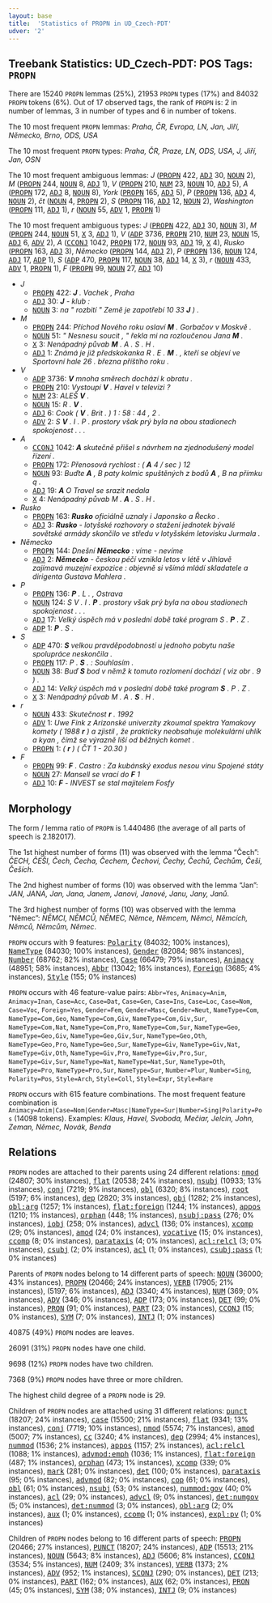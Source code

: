 ```yaml
---
layout: base
title:  'Statistics of PROPN in UD_Czech-PDT'
udver: '2'
---
```


## Treebank Statistics: UD_Czech-PDT: POS Tags: `PROPN`

There are 15240 `PROPN` lemmas (25%), 21953 `PROPN` types (17%) and 84032 `PROPN` tokens (6%).
Out of 17 observed tags, the rank of `PROPN` is: 2 in number of lemmas, 3 in number of types and 6 in number of tokens.

The 10 most frequent `PROPN` lemmas: <em>Praha, ČR, Evropa, LN, Jan, Jiří, Německo, Brno, ODS, USA</em>

The 10 most frequent `PROPN` types:  <em>Praha, ČR, Praze, LN, ODS, USA, J, Jiří, Jan, OSN</em>

The 10 most frequent ambiguous lemmas: <em>J</em> (<tt><a href="cs_pdt-pos-PROPN.html">PROPN</a></tt> 422, <tt><a href="cs_pdt-pos-ADJ.html">ADJ</a></tt> 30, <tt><a href="cs_pdt-pos-NOUN.html">NOUN</a></tt> 2), <em>M</em> (<tt><a href="cs_pdt-pos-PROPN.html">PROPN</a></tt> 244, <tt><a href="cs_pdt-pos-NOUN.html">NOUN</a></tt> 8, <tt><a href="cs_pdt-pos-ADJ.html">ADJ</a></tt> 1), <em>V</em> (<tt><a href="cs_pdt-pos-PROPN.html">PROPN</a></tt> 210, <tt><a href="cs_pdt-pos-NUM.html">NUM</a></tt> 23, <tt><a href="cs_pdt-pos-NOUN.html">NOUN</a></tt> 10, <tt><a href="cs_pdt-pos-ADJ.html">ADJ</a></tt> 5), <em>A</em> (<tt><a href="cs_pdt-pos-PROPN.html">PROPN</a></tt> 172, <tt><a href="cs_pdt-pos-ADJ.html">ADJ</a></tt> 8, <tt><a href="cs_pdt-pos-NOUN.html">NOUN</a></tt> 8), <em>York</em> (<tt><a href="cs_pdt-pos-PROPN.html">PROPN</a></tt> 165, <tt><a href="cs_pdt-pos-ADJ.html">ADJ</a></tt> 5), <em>P</em> (<tt><a href="cs_pdt-pos-PROPN.html">PROPN</a></tt> 136, <tt><a href="cs_pdt-pos-ADJ.html">ADJ</a></tt> 4, <tt><a href="cs_pdt-pos-NOUN.html">NOUN</a></tt> 2), <em>čt</em> (<tt><a href="cs_pdt-pos-NOUN.html">NOUN</a></tt> 4, <tt><a href="cs_pdt-pos-PROPN.html">PROPN</a></tt> 2), <em>S</em> (<tt><a href="cs_pdt-pos-PROPN.html">PROPN</a></tt> 116, <tt><a href="cs_pdt-pos-ADJ.html">ADJ</a></tt> 12, <tt><a href="cs_pdt-pos-NOUN.html">NOUN</a></tt> 2), <em>Washington</em> (<tt><a href="cs_pdt-pos-PROPN.html">PROPN</a></tt> 111, <tt><a href="cs_pdt-pos-ADJ.html">ADJ</a></tt> 1), <em>r</em> (<tt><a href="cs_pdt-pos-NOUN.html">NOUN</a></tt> 55, <tt><a href="cs_pdt-pos-ADV.html">ADV</a></tt> 1, <tt><a href="cs_pdt-pos-PROPN.html">PROPN</a></tt> 1)

The 10 most frequent ambiguous types:  <em>J</em> (<tt><a href="cs_pdt-pos-PROPN.html">PROPN</a></tt> 422, <tt><a href="cs_pdt-pos-ADJ.html">ADJ</a></tt> 30, <tt><a href="cs_pdt-pos-NOUN.html">NOUN</a></tt> 3), <em>M</em> (<tt><a href="cs_pdt-pos-PROPN.html">PROPN</a></tt> 244, <tt><a href="cs_pdt-pos-NOUN.html">NOUN</a></tt> 51, <tt><a href="cs_pdt-pos-X.html">X</a></tt> 3, <tt><a href="cs_pdt-pos-ADJ.html">ADJ</a></tt> 1), <em>V</em> (<tt><a href="cs_pdt-pos-ADP.html">ADP</a></tt> 3736, <tt><a href="cs_pdt-pos-PROPN.html">PROPN</a></tt> 210, <tt><a href="cs_pdt-pos-NUM.html">NUM</a></tt> 23, <tt><a href="cs_pdt-pos-NOUN.html">NOUN</a></tt> 15, <tt><a href="cs_pdt-pos-ADJ.html">ADJ</a></tt> 6, <tt><a href="cs_pdt-pos-ADV.html">ADV</a></tt> 2), <em>A</em> (<tt><a href="cs_pdt-pos-CCONJ.html">CCONJ</a></tt> 1042, <tt><a href="cs_pdt-pos-PROPN.html">PROPN</a></tt> 172, <tt><a href="cs_pdt-pos-NOUN.html">NOUN</a></tt> 93, <tt><a href="cs_pdt-pos-ADJ.html">ADJ</a></tt> 19, <tt><a href="cs_pdt-pos-X.html">X</a></tt> 4), <em>Rusko</em> (<tt><a href="cs_pdt-pos-PROPN.html">PROPN</a></tt> 163, <tt><a href="cs_pdt-pos-ADJ.html">ADJ</a></tt> 3), <em>Německo</em> (<tt><a href="cs_pdt-pos-PROPN.html">PROPN</a></tt> 144, <tt><a href="cs_pdt-pos-ADJ.html">ADJ</a></tt> 2), <em>P</em> (<tt><a href="cs_pdt-pos-PROPN.html">PROPN</a></tt> 136, <tt><a href="cs_pdt-pos-NOUN.html">NOUN</a></tt> 124, <tt><a href="cs_pdt-pos-ADJ.html">ADJ</a></tt> 17, <tt><a href="cs_pdt-pos-ADP.html">ADP</a></tt> 1), <em>S</em> (<tt><a href="cs_pdt-pos-ADP.html">ADP</a></tt> 470, <tt><a href="cs_pdt-pos-PROPN.html">PROPN</a></tt> 117, <tt><a href="cs_pdt-pos-NOUN.html">NOUN</a></tt> 38, <tt><a href="cs_pdt-pos-ADJ.html">ADJ</a></tt> 14, <tt><a href="cs_pdt-pos-X.html">X</a></tt> 3), <em>r</em> (<tt><a href="cs_pdt-pos-NOUN.html">NOUN</a></tt> 433, <tt><a href="cs_pdt-pos-ADV.html">ADV</a></tt> 1, <tt><a href="cs_pdt-pos-PROPN.html">PROPN</a></tt> 1), <em>F</em> (<tt><a href="cs_pdt-pos-PROPN.html">PROPN</a></tt> 99, <tt><a href="cs_pdt-pos-NOUN.html">NOUN</a></tt> 27, <tt><a href="cs_pdt-pos-ADJ.html">ADJ</a></tt> 10)


* <em>J</em>
  * <tt><a href="cs_pdt-pos-PROPN.html">PROPN</a></tt> 422: <em><b>J</b> . Vachek , Praha</em>
  * <tt><a href="cs_pdt-pos-ADJ.html">ADJ</a></tt> 30: <em><b>J</b> - klub :</em>
  * <tt><a href="cs_pdt-pos-NOUN.html">NOUN</a></tt> 3: <em>na " rozbití " Země je zapotřebí 10 33 <b>J</b> ) .</em>
* <em>M</em>
  * <tt><a href="cs_pdt-pos-PROPN.html">PROPN</a></tt> 244: <em>Příchod Nového roku oslaví <b>M</b> . Gorbačov v Moskvě .</em>
  * <tt><a href="cs_pdt-pos-NOUN.html">NOUN</a></tt> 51: <em>" Nesnesu soucit , " řekla mi na rozloučenou Jana <b>M</b> .</em>
  * <tt><a href="cs_pdt-pos-X.html">X</a></tt> 3: <em>Nenápadný půvab <b>M</b> . A . S . H .</em>
  * <tt><a href="cs_pdt-pos-ADJ.html">ADJ</a></tt> 1: <em>Známá je již předskokanka R . E . <b>M</b> . , kteří se objeví ve Sportovní hale 26 . března příštího roku .</em>
* <em>V</em>
  * <tt><a href="cs_pdt-pos-ADP.html">ADP</a></tt> 3736: <em><b>V</b> mnoha směrech dochází k obratu .</em>
  * <tt><a href="cs_pdt-pos-PROPN.html">PROPN</a></tt> 210: <em>Vystoupí <b>V</b> . Havel v televizi ?</em>
  * <tt><a href="cs_pdt-pos-NUM.html">NUM</a></tt> 23: <em>ALEŠ <b>V</b> .</em>
  * <tt><a href="cs_pdt-pos-NOUN.html">NOUN</a></tt> 15: <em>R . <b>V</b> .</em>
  * <tt><a href="cs_pdt-pos-ADJ.html">ADJ</a></tt> 6: <em>Cook ( <b>V</b> . Brit . ) 1 : 58 : 44 , 2 .</em>
  * <tt><a href="cs_pdt-pos-ADV.html">ADV</a></tt> 2: <em>S <b>V</b> . I . P . prostory však prý byla na obou stadionech spokojenost . . .</em>
* <em>A</em>
  * <tt><a href="cs_pdt-pos-CCONJ.html">CCONJ</a></tt> 1042: <em><b>A</b> skutečně přišel s návrhem na zjednodušený model řízení .</em>
  * <tt><a href="cs_pdt-pos-PROPN.html">PROPN</a></tt> 172: <em>Přenosová rychlost : ( <b>A</b> 4 / sec ) 12</em>
  * <tt><a href="cs_pdt-pos-NOUN.html">NOUN</a></tt> 93: <em>Buďte <b>A</b> , B paty kolmic spuštěných z bodů <b>A</b> , B na přímku q .</em>
  * <tt><a href="cs_pdt-pos-ADJ.html">ADJ</a></tt> 19: <em><b>A</b> O Travel se srazit nedala</em>
  * <tt><a href="cs_pdt-pos-X.html">X</a></tt> 4: <em>Nenápadný půvab M . <b>A</b> . S . H .</em>
* <em>Rusko</em>
  * <tt><a href="cs_pdt-pos-PROPN.html">PROPN</a></tt> 163: <em><b>Rusko</b> oficiálně uznaly i Japonsko a Řecko .</em>
  * <tt><a href="cs_pdt-pos-ADJ.html">ADJ</a></tt> 3: <em><b>Rusko</b> - lotyšské rozhovory o stažení jednotek bývalé sovětské armády skončilo ve středu v lotyšském letovisku Jurmala .</em>
* <em>Německo</em>
  * <tt><a href="cs_pdt-pos-PROPN.html">PROPN</a></tt> 144: <em>Dnešní <b>Německo</b> : víme - nevíme</em>
  * <tt><a href="cs_pdt-pos-ADJ.html">ADJ</a></tt> 2: <em><b>Německo</b> - českou péčí vznikla letos v létě v Jihlavě zajímavá muzejní expozice : objevně si všímá mládí skladatele a dirigenta Gustava Mahlera .</em>
* <em>P</em>
  * <tt><a href="cs_pdt-pos-PROPN.html">PROPN</a></tt> 136: <em><b>P</b> . L . , Ostrava</em>
  * <tt><a href="cs_pdt-pos-NOUN.html">NOUN</a></tt> 124: <em>S V . I . <b>P</b> . prostory však prý byla na obou stadionech spokojenost . . .</em>
  * <tt><a href="cs_pdt-pos-ADJ.html">ADJ</a></tt> 17: <em>Velký úspěch má v poslední době také program S . <b>P</b> . Z .</em>
  * <tt><a href="cs_pdt-pos-ADP.html">ADP</a></tt> 1: <em><b>P</b> . S .</em>
* <em>S</em>
  * <tt><a href="cs_pdt-pos-ADP.html">ADP</a></tt> 470: <em><b>S</b> velkou pravděpodobností u jednoho pobytu naše spolupráce neskončila .</em>
  * <tt><a href="cs_pdt-pos-PROPN.html">PROPN</a></tt> 117: <em>P . <b>S</b> . : Souhlasím .</em>
  * <tt><a href="cs_pdt-pos-NOUN.html">NOUN</a></tt> 38: <em>Buď <b>S</b> bod v němž k tomuto rozlomení dochází ( viz obr . 9 ) .</em>
  * <tt><a href="cs_pdt-pos-ADJ.html">ADJ</a></tt> 14: <em>Velký úspěch má v poslední době také program <b>S</b> . P . Z .</em>
  * <tt><a href="cs_pdt-pos-X.html">X</a></tt> 3: <em>Nenápadný půvab M . A . <b>S</b> . H .</em>
* <em>r</em>
  * <tt><a href="cs_pdt-pos-NOUN.html">NOUN</a></tt> 433: <em>Skutečnost <b>r</b> . 1992</em>
  * <tt><a href="cs_pdt-pos-ADV.html">ADV</a></tt> 1: <em>Uwe Fink z Arizonské univerzity zkoumal spektra Yamakovy komety ( 1988 <b>r</b> ) a zjistil , že prakticky neobsahuje molekulární uhlík a kyan , čímž se výrazně liší od běžných komet .</em>
  * <tt><a href="cs_pdt-pos-PROPN.html">PROPN</a></tt> 1: <em>( <b>r</b> ) ( ČT 1 - 20.30 )</em>
* <em>F</em>
  * <tt><a href="cs_pdt-pos-PROPN.html">PROPN</a></tt> 99: <em><b>F</b> . Castro : Za kubánský exodus nesou vinu Spojené státy</em>
  * <tt><a href="cs_pdt-pos-NOUN.html">NOUN</a></tt> 27: <em>Mansell se vrací do <b>F</b> 1</em>
  * <tt><a href="cs_pdt-pos-ADJ.html">ADJ</a></tt> 10: <em><b>F</b> - INVEST se stal majitelem Fosfy</em>

## Morphology

The form / lemma ratio of `PROPN` is 1.440486 (the average of all parts of speech is 2.182017).

The 1st highest number of forms (11) was observed with the lemma “Čech”: <em>ČECH, ČEŠI, Čech, Čecha, Čechem, Čechovi, Čechy, Čechů, Čechům, Češi, Češích</em>.

The 2nd highest number of forms (10) was observed with the lemma “Jan”: <em>JAN, JANA, Jan, Jana, Janem, Janovi, Janové, Janu, Jany, Janů</em>.

The 3rd highest number of forms (10) was observed with the lemma “Němec”: <em>NĚMCI, NĚMCŮ, NĚMEC, Němce, Němcem, Němci, Němcích, Němců, Němcům, Němec</em>.

`PROPN` occurs with 9 features: <tt><a href="cs_pdt-feat-Polarity.html">Polarity</a></tt> (84032; 100% instances), <tt><a href="cs_pdt-feat-NameType.html">NameType</a></tt> (84030; 100% instances), <tt><a href="cs_pdt-feat-Gender.html">Gender</a></tt> (82084; 98% instances), <tt><a href="cs_pdt-feat-Number.html">Number</a></tt> (68762; 82% instances), <tt><a href="cs_pdt-feat-Case.html">Case</a></tt> (66479; 79% instances), <tt><a href="cs_pdt-feat-Animacy.html">Animacy</a></tt> (48951; 58% instances), <tt><a href="cs_pdt-feat-Abbr.html">Abbr</a></tt> (13042; 16% instances), <tt><a href="cs_pdt-feat-Foreign.html">Foreign</a></tt> (3685; 4% instances), <tt><a href="cs_pdt-feat-Style.html">Style</a></tt> (155; 0% instances)

`PROPN` occurs with 46 feature-value pairs: `Abbr=Yes`, `Animacy=Anim`, `Animacy=Inan`, `Case=Acc`, `Case=Dat`, `Case=Gen`, `Case=Ins`, `Case=Loc`, `Case=Nom`, `Case=Voc`, `Foreign=Yes`, `Gender=Fem`, `Gender=Masc`, `Gender=Neut`, `NameType=Com`, `NameType=Com,Geo`, `NameType=Com,Giv`, `NameType=Com,Giv,Sur`, `NameType=Com,Nat`, `NameType=Com,Pro`, `NameType=Com,Sur`, `NameType=Geo`, `NameType=Geo,Giv`, `NameType=Geo,Giv,Sur`, `NameType=Geo,Oth`, `NameType=Geo,Pro`, `NameType=Geo,Sur`, `NameType=Giv`, `NameType=Giv,Nat`, `NameType=Giv,Oth`, `NameType=Giv,Pro`, `NameType=Giv,Pro,Sur`, `NameType=Giv,Sur`, `NameType=Nat`, `NameType=Nat,Sur`, `NameType=Oth`, `NameType=Pro`, `NameType=Pro,Sur`, `NameType=Sur`, `Number=Plur`, `Number=Sing`, `Polarity=Pos`, `Style=Arch`, `Style=Coll`, `Style=Expr`, `Style=Rare`

`PROPN` occurs with 615 feature combinations.
The most frequent feature combination is `Animacy=Anim|Case=Nom|Gender=Masc|NameType=Sur|Number=Sing|Polarity=Pos` (14098 tokens).
Examples: <em>Klaus, Havel, Svoboda, Mečiar, Jelcin, John, Zeman, Němec, Novák, Benda</em>


## Relations

`PROPN` nodes are attached to their parents using 24 different relations: <tt><a href="cs_pdt-dep-nmod.html">nmod</a></tt> (24807; 30% instances), <tt><a href="cs_pdt-dep-flat.html">flat</a></tt> (20538; 24% instances), <tt><a href="cs_pdt-dep-nsubj.html">nsubj</a></tt> (10933; 13% instances), <tt><a href="cs_pdt-dep-conj.html">conj</a></tt> (7219; 9% instances), <tt><a href="cs_pdt-dep-obl.html">obl</a></tt> (6320; 8% instances), <tt><a href="cs_pdt-dep-root.html">root</a></tt> (5197; 6% instances), <tt><a href="cs_pdt-dep-dep.html">dep</a></tt> (2820; 3% instances), <tt><a href="cs_pdt-dep-obj.html">obj</a></tt> (1282; 2% instances), <tt><a href="cs_pdt-dep-obl-arg.html">obl:arg</a></tt> (1257; 1% instances), <tt><a href="cs_pdt-dep-flat-foreign.html">flat:foreign</a></tt> (1244; 1% instances), <tt><a href="cs_pdt-dep-appos.html">appos</a></tt> (1210; 1% instances), <tt><a href="cs_pdt-dep-orphan.html">orphan</a></tt> (448; 1% instances), <tt><a href="cs_pdt-dep-nsubj-pass.html">nsubj:pass</a></tt> (276; 0% instances), <tt><a href="cs_pdt-dep-iobj.html">iobj</a></tt> (258; 0% instances), <tt><a href="cs_pdt-dep-advcl.html">advcl</a></tt> (136; 0% instances), <tt><a href="cs_pdt-dep-xcomp.html">xcomp</a></tt> (29; 0% instances), <tt><a href="cs_pdt-dep-amod.html">amod</a></tt> (24; 0% instances), <tt><a href="cs_pdt-dep-vocative.html">vocative</a></tt> (15; 0% instances), <tt><a href="cs_pdt-dep-ccomp.html">ccomp</a></tt> (8; 0% instances), <tt><a href="cs_pdt-dep-parataxis.html">parataxis</a></tt> (4; 0% instances), <tt><a href="cs_pdt-dep-acl-relcl.html">acl:relcl</a></tt> (3; 0% instances), <tt><a href="cs_pdt-dep-csubj.html">csubj</a></tt> (2; 0% instances), <tt><a href="cs_pdt-dep-acl.html">acl</a></tt> (1; 0% instances), <tt><a href="cs_pdt-dep-csubj-pass.html">csubj:pass</a></tt> (1; 0% instances)

Parents of `PROPN` nodes belong to 14 different parts of speech: <tt><a href="cs_pdt-pos-NOUN.html">NOUN</a></tt> (36000; 43% instances), <tt><a href="cs_pdt-pos-PROPN.html">PROPN</a></tt> (20466; 24% instances), <tt><a href="cs_pdt-pos-VERB.html">VERB</a></tt> (17905; 21% instances),  (5197; 6% instances), <tt><a href="cs_pdt-pos-ADJ.html">ADJ</a></tt> (3340; 4% instances), <tt><a href="cs_pdt-pos-NUM.html">NUM</a></tt> (369; 0% instances), <tt><a href="cs_pdt-pos-ADV.html">ADV</a></tt> (346; 0% instances), <tt><a href="cs_pdt-pos-ADP.html">ADP</a></tt> (173; 0% instances), <tt><a href="cs_pdt-pos-DET.html">DET</a></tt> (99; 0% instances), <tt><a href="cs_pdt-pos-PRON.html">PRON</a></tt> (91; 0% instances), <tt><a href="cs_pdt-pos-PART.html">PART</a></tt> (23; 0% instances), <tt><a href="cs_pdt-pos-CCONJ.html">CCONJ</a></tt> (15; 0% instances), <tt><a href="cs_pdt-pos-SYM.html">SYM</a></tt> (7; 0% instances), <tt><a href="cs_pdt-pos-INTJ.html">INTJ</a></tt> (1; 0% instances)

40875 (49%) `PROPN` nodes are leaves.

26091 (31%) `PROPN` nodes have one child.

9698 (12%) `PROPN` nodes have two children.

7368 (9%) `PROPN` nodes have three or more children.

The highest child degree of a `PROPN` node is 29.

Children of `PROPN` nodes are attached using 31 different relations: <tt><a href="cs_pdt-dep-punct.html">punct</a></tt> (18207; 24% instances), <tt><a href="cs_pdt-dep-case.html">case</a></tt> (15500; 21% instances), <tt><a href="cs_pdt-dep-flat.html">flat</a></tt> (9341; 13% instances), <tt><a href="cs_pdt-dep-conj.html">conj</a></tt> (7719; 10% instances), <tt><a href="cs_pdt-dep-nmod.html">nmod</a></tt> (5574; 7% instances), <tt><a href="cs_pdt-dep-amod.html">amod</a></tt> (5007; 7% instances), <tt><a href="cs_pdt-dep-cc.html">cc</a></tt> (3240; 4% instances), <tt><a href="cs_pdt-dep-dep.html">dep</a></tt> (2994; 4% instances), <tt><a href="cs_pdt-dep-nummod.html">nummod</a></tt> (1536; 2% instances), <tt><a href="cs_pdt-dep-appos.html">appos</a></tt> (1157; 2% instances), <tt><a href="cs_pdt-dep-acl-relcl.html">acl:relcl</a></tt> (1088; 1% instances), <tt><a href="cs_pdt-dep-advmod-emph.html">advmod:emph</a></tt> (1036; 1% instances), <tt><a href="cs_pdt-dep-flat-foreign.html">flat:foreign</a></tt> (487; 1% instances), <tt><a href="cs_pdt-dep-orphan.html">orphan</a></tt> (473; 1% instances), <tt><a href="cs_pdt-dep-xcomp.html">xcomp</a></tt> (339; 0% instances), <tt><a href="cs_pdt-dep-mark.html">mark</a></tt> (281; 0% instances), <tt><a href="cs_pdt-dep-det.html">det</a></tt> (100; 0% instances), <tt><a href="cs_pdt-dep-parataxis.html">parataxis</a></tt> (95; 0% instances), <tt><a href="cs_pdt-dep-advmod.html">advmod</a></tt> (82; 0% instances), <tt><a href="cs_pdt-dep-cop.html">cop</a></tt> (61; 0% instances), <tt><a href="cs_pdt-dep-obl.html">obl</a></tt> (61; 0% instances), <tt><a href="cs_pdt-dep-nsubj.html">nsubj</a></tt> (53; 0% instances), <tt><a href="cs_pdt-dep-nummod-gov.html">nummod:gov</a></tt> (40; 0% instances), <tt><a href="cs_pdt-dep-acl.html">acl</a></tt> (29; 0% instances), <tt><a href="cs_pdt-dep-advcl.html">advcl</a></tt> (9; 0% instances), <tt><a href="cs_pdt-dep-det-numgov.html">det:numgov</a></tt> (5; 0% instances), <tt><a href="cs_pdt-dep-det-nummod.html">det:nummod</a></tt> (3; 0% instances), <tt><a href="cs_pdt-dep-obl-arg.html">obl:arg</a></tt> (2; 0% instances), <tt><a href="cs_pdt-dep-aux.html">aux</a></tt> (1; 0% instances), <tt><a href="cs_pdt-dep-ccomp.html">ccomp</a></tt> (1; 0% instances), <tt><a href="cs_pdt-dep-expl-pv.html">expl:pv</a></tt> (1; 0% instances)

Children of `PROPN` nodes belong to 16 different parts of speech: <tt><a href="cs_pdt-pos-PROPN.html">PROPN</a></tt> (20466; 27% instances), <tt><a href="cs_pdt-pos-PUNCT.html">PUNCT</a></tt> (18207; 24% instances), <tt><a href="cs_pdt-pos-ADP.html">ADP</a></tt> (15513; 21% instances), <tt><a href="cs_pdt-pos-NOUN.html">NOUN</a></tt> (5643; 8% instances), <tt><a href="cs_pdt-pos-ADJ.html">ADJ</a></tt> (5606; 8% instances), <tt><a href="cs_pdt-pos-CCONJ.html">CCONJ</a></tt> (3534; 5% instances), <tt><a href="cs_pdt-pos-NUM.html">NUM</a></tt> (2409; 3% instances), <tt><a href="cs_pdt-pos-VERB.html">VERB</a></tt> (1373; 2% instances), <tt><a href="cs_pdt-pos-ADV.html">ADV</a></tt> (952; 1% instances), <tt><a href="cs_pdt-pos-SCONJ.html">SCONJ</a></tt> (290; 0% instances), <tt><a href="cs_pdt-pos-DET.html">DET</a></tt> (213; 0% instances), <tt><a href="cs_pdt-pos-PART.html">PART</a></tt> (162; 0% instances), <tt><a href="cs_pdt-pos-AUX.html">AUX</a></tt> (62; 0% instances), <tt><a href="cs_pdt-pos-PRON.html">PRON</a></tt> (45; 0% instances), <tt><a href="cs_pdt-pos-SYM.html">SYM</a></tt> (38; 0% instances), <tt><a href="cs_pdt-pos-INTJ.html">INTJ</a></tt> (9; 0% instances)

